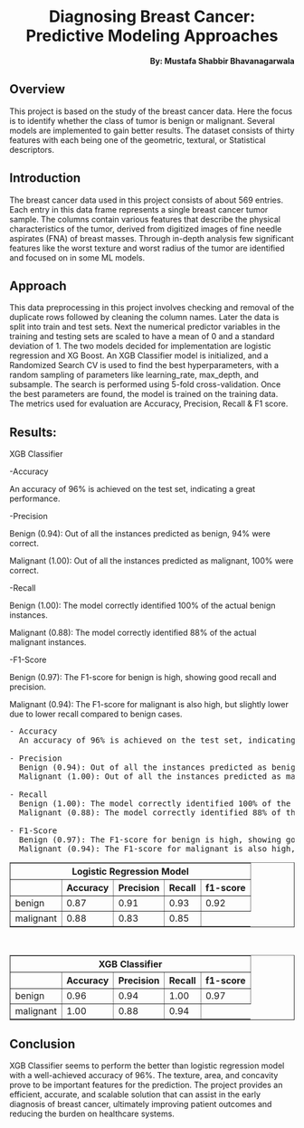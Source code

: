 <h1 align="center">Diagnosing Breast Cancer: Predictive Modeling Approaches</h1>

<p align="right"><b>By: Mustafa Shabbir Bhavanagarwala</b></p>

## Overview
<p>This project is based on the study of the breast cancer data. Here the focus is to identify whether the class of tumor is benign or malignant. Several models are implemented to gain better results. The dataset consists of thirty features with each being one of the geometric, textural, or Statistical descriptors.</p>

## Introduction
<p>The breast cancer data used in this project consists of about 569 entries. Each entry in this data frame represents a single breast cancer tumor sample. The columns contain various features that describe the physical characteristics of the tumor, derived from digitized images of fine needle aspirates (FNA) of breast masses. Through in-depth analysis few significant features like the worst texture and worst radius of the tumor are identified and focused on in some ML models.</p>

## Approach

<p>This data preprocessing in this project involves checking and removal of the duplicate rows followed by cleaning the column names. Later the data is split into train and test sets. Next the numerical predictor variables in the training and testing sets are scaled to have a mean of 0 and a standard deviation of 1. The two models decided for implementation are logistic regression and XG Boost. An XGB Classifier model is initialized, and a Randomized Search CV is used to find the best hyperparameters, with a random sampling of parameters like learning_rate, max_depth, and subsample. The search is performed using 5-fold cross-validation. Once the best parameters are found, the model is trained on the training data. The metrics used for evaluation are Accuracy, Precision, Recall & F1 score.</p>

## Results:

<p>XGB Classifier</p>
<p>-Accuracy</p>
<p>  An accuracy of 96% is achieved on the test set, indicating a great performance.</p>
<p>-Precision</p>
<p>  Benign (0.94): Out of all the instances predicted as benign, 94% were correct.</p>
<p>  Malignant (1.00): Out of all the instances predicted as malignant, 100% were correct.</p>
<p>-Recall</p>
<p>  Benign (1.00): The model correctly identified 100% of the actual benign instances.</p>
<p>  Malignant (0.88): The model correctly identified 88% of the actual malignant instances.</p>
<p>-F1-Score</p>
<p>  Benign (0.97): The F1-score for benign is high, showing good recall and precision.</p>
<p>  Malignant (0.94): The F1-score for malignant is also high, but slightly lower due to lower recall compared to benign cases.</p>

<pre>
- Accuracy
  An accuracy of 96% is achieved on the test set, indicating a great performance.

- Precision
  Benign (0.94): Out of all the instances predicted as benign, 94% were correct.
  Malignant (1.00): Out of all the instances predicted as malignant, 100% were correct.

- Recall
  Benign (1.00): The model correctly identified 100% of the actual benign instances.
  Malignant (0.88): The model correctly identified 88% of the actual malignant instances.

- F1-Score
  Benign (0.97): The F1-score for benign is high, showing good recall and precision.
  Malignant (0.94): The F1-score for malignant is also high, but slightly lower due to lower recall compared to benign cases.
</pre>


<table border="1">
  <tr>
    <th colspan="5">Logistic Regression Model</th>
  </tr>
  <tr>
    <th></th>
    <th>Accuracy</th>
    <th>Precision</th>
    <th>Recall</th>
    <th>f1-score</th>
  </tr>
  <tr>
    <td>benign</td>
    <td>0.87</td>
    <td>0.91</td>
    <td>0.93</td>
    <td>0.92</td>
  </tr>
  <tr>
    <td>malignant</td>
    <td>0.88</td>
    <td>0.83</td>
    <td>0.85</td>
  </tr>
</table>

<br>

<table border="1">
  <tr>
    <th colspan="5">XGB Classifier</th>
  </tr>
  <tr>
    <th></th>
    <th>Accuracy</th>
    <th>Precision</th>
    <th>Recall</th>
    <th>f1-score</th>
  </tr>
  <tr>
    <td>benign</td>
    <td>0.96</td>
    <td>0.94</td>
    <td>1.00</td>
    <td>0.97</td>
  </tr>
  <tr>
    <td>malignant</td>
    <td>1.00</td>
    <td>0.88</td>
    <td>0.94</td>
  </tr>
</table>


## Conclusion
<p>XGB Classifier seems to perform the better than logistic regression model with a well-achieved accuracy of 96%. The texture, area, and concavity prove to be important features for the prediction. The project provides an efficient, accurate, and scalable solution that can assist in the early diagnosis of breast cancer, ultimately improving patient outcomes and reducing the burden on healthcare systems.</p>
